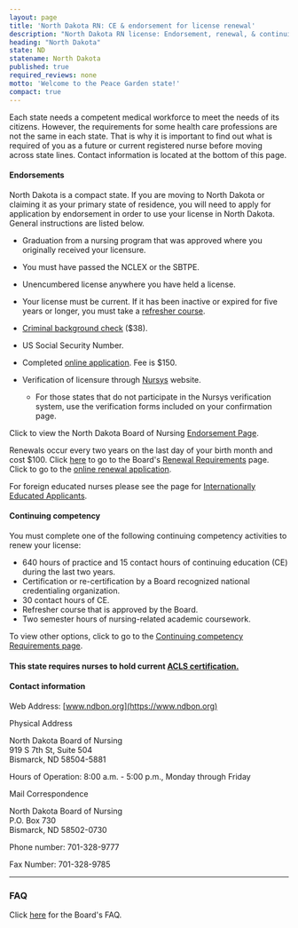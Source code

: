 ```yaml
---
layout: page
title: 'North Dakota RN: CE & endorsement for license renewal'
description: "North Dakota RN license: Endorsement, renewal, & continuing ed. Keep credentials valid & up to date."
heading: "North Dakota"
state: ND
statename: North Dakota
published: true
required_reviews: none
motto: 'Welcome to the Peace Garden state!'
compact: true
---
```


Each state needs a competent medical workforce to meet the needs of its citizens. However, the requirements for some health care professions are not the same in each state. That is why it is important to find out what is required of you as a future or current registered nurse before moving across state lines. Contact information is located at the bottom of this page.

#### Endorsements

North Dakota is a compact state. If you are moving to North Dakota or claiming it as your primary state of residence, you will need to apply for application by endorsement in order to use your license in North Dakota. General instructions are listed below.

- Graduation from a nursing program that was approved where you originally received your licensure.
- You must have passed the NCLEX or the SBTPE.
- Unencumbered license anywhere you have held a license.
- Your license must be current. If it has been inactive or expired for five years or longer, you must take a [refresher course](https://www.ndbon.org/Education/ContinuingEd/RefresherCourses.asp).
- [Criminal background check](https://www.hhs.nd.gov/providers/criminal-background-checks) ($38).
- US Social Security Number.
- Completed [online application](https://www.ndbon.org/NurseLicensure/InitialEndorse/index.asp). Fee is $150.
- Verification of licensure through [Nursys](https://ndbon.boardsofnursing.org/licenselookup) website.

  - For those states that do not participate in the Nursys verification system, use the verification forms included on your confirmation page.

Click to view the North Dakota Board of Nursing [Endorsement Page](https://www.ndbon.org/NurseLicensure/InitialEndorse/index.asp).

Renewals occur every two years on the last day of your birth month and cost $100. Click [here](https://www.ndbon.org/NurseLicensure/RenewReactivate/index.asp) to go to the Board's [Renewal Requirements](https://www.ndbon.org/NurseLicensure/RenewReactivate/index.asp) page. Click to go to the [online renewal application](https://www.ndbon.org/NurseLicensure/RenewReactivate/index.asp).

For foreign educated nurses please see the page for [Internationally Educated Applicants](https://www.ndbon.org/NurseLicensure/InitialEndorse/endorsement-ien.asp).

#### Continuing competency

You must complete one of the following continuing competency activities to renew your license:

- 640 hours of practice and 15 contact hours of continuing education (CE) during the last two years.
- Certification or re-certification by a Board recognized national credentialing organization.
- 30 contact hours of CE.
- Refresher course that is approved by the Board.
- Two semester hours of nursing-related academic coursework.

To view other options, click to go to the [Continuing competency Requirements page](https://www.ndbon.org/Education/ContinuingEd/Renewal.asp).

#### This state requires nurses to hold current [ACLS certification.](https://www.acls.net/north-dakota-acls-pals-bls)

#### Contact information

Web Address: [www.ndbon.org](https://www.ndbon.org)

Physical Address

North Dakota Board of Nursing  
919 S 7th St, Suite 504  
Bismarck, ND 58504-5881

Hours of Operation: 8:00 a.m. - 5:00 p.m., Monday through Friday

Mail Correspondence

North Dakota Board of Nursing  
P.O. Box 730  
Bismarck, ND 58502-0730

Phone number: 701-328-9777

Fax Number: 701-328-9785

* * * * *

### FAQ

Click [here](https://www.ndbon.org/FAQ/Practice.asp) for the Board's FAQ.
